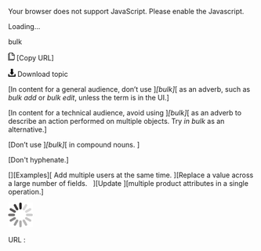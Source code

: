 Your browser does not support JavaScript. Please enable the Javascript.

Loading...

bulk

![Copy URL](bulk_files/Copy.png) [Copy URL]

![Download](bulk_files/Download.png)
Download topic

[In content for a general audience, don’t use ]*[bulk]*[ as an adverb, such as *bulk add* or *bulk edit*, unless the term is in the UI.]

[In content for a technical audience, avoid using ]*[bulk]*[ as an adverb to describe an action performed on multiple objects. Try *in bulk* as an alternative.]

[Don’t use ]*[bulk]*[ in compound nouns. ]

[Don't hyphenate.]

[][Examples][
Add multiple users at the same time.
][Replace a value across a large number of fields.  
][Update ][multiple product attributes in a single operation.]

![In progress](bulk_files/activity-large.gif)

URL :


